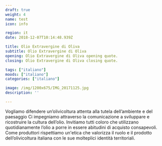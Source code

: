 ```yaml
---
draft: true
weight: 4
name: test
icon: info

region: it
date: 2018-12-07T10:14:48.939Z

title: Olio Extravergine di Oliva
subtitle: Olio Extravergine di Oliva
opening: Olio Extravergine di Oliva opening quote.
closing: Olio Extravergine di Oliva closing quote.

tags: ["italiano"]
moods: ["italiano"]
categories: ["italiano"]

image: /img/1200x675/IMG_20171125.jpg
description: ''

---
```


Vogliamo difendere un’olivicoltura attenta alla tutela dell’ambiente e del paesaggio Ci impegniamo attraverso la comunicazione a sviluppare e ricostruire la cultura dell’olio. Invitiamo tutti coloro che utilizzano quotidianamente l’olio a porre in essere abitudini di acquisto consapevoli. Come produttori rispettiamo un'etica che valorizza il ruolo e il prodotto dell’olivicoltura italiana con le sue molteplici identità territoriali.
